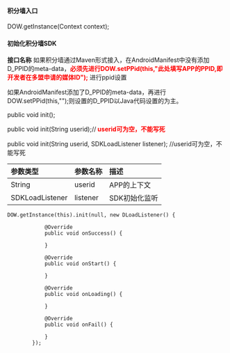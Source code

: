 #### 积分墙入口

DOW.getInstance\(Context context\);

#### 初始化积分墙SDK

**接口名称**
如果积分墙通过Maven形式接入，在AndroidManifest中没有添加D_PPID的meta-data，<b style='color:red'>必须先进行DOW.setPPid(this,"此处填写APP的PPID,即开发者在多盟申请的媒体ID");</b> 进行ppid设置

如果AndroidManifest添加了D_PPID的meta-data，再进行DOW.setPPid(this,"");则设置的D_PPID以Java代码设置的为主。

public void init\(\);

public void init\(String userid\);//<b style='color:red'> userid可为空，不能写死</b>

public void init\(String userid, SDKLoadListener listener\); //userid可为空，不能写死

| 参数类型 | 参数名称 | 描述 |
| :--- | :--- | :--- |
| String | userid | APP的上下文 |
| SDKLoadListener | listener | SDK初始化监听 |

```
DOW.getInstance(this).init(null, new DLoadListener() {

            @Override
            public void onSuccess() {
            
            }

            @Override
            public void onStart() {
           
            }

            @Override
            public void onLoading() {
            
            }

            @Override
            public void onFail() {
          
            }
        });
```



